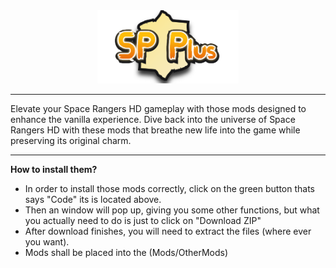<div align="center">
  <img width="45%" src="https://github.com/kamarov-therussiantank/SP-Plus/raw/main/.github/SP-Plus_logo.png"> 
</div>

---

Elevate your Space Rangers HD gameplay with those mods designed to enhance the vanilla experience. Dive back into the universe of Space Rangers HD with these mods that breathe new life into the game while preserving its original charm.

---

**How to install them?**

- In order to install those mods correctly, click on the green button thats says "Code" its is located above.
- Then an window will pop up, giving you some other functions, but what you actually need to do is just to click on "Download ZIP"
- After download finishes, you will need to extract the files (where ever you want).
- Mods shall be placed into the (Mods/OtherMods)
